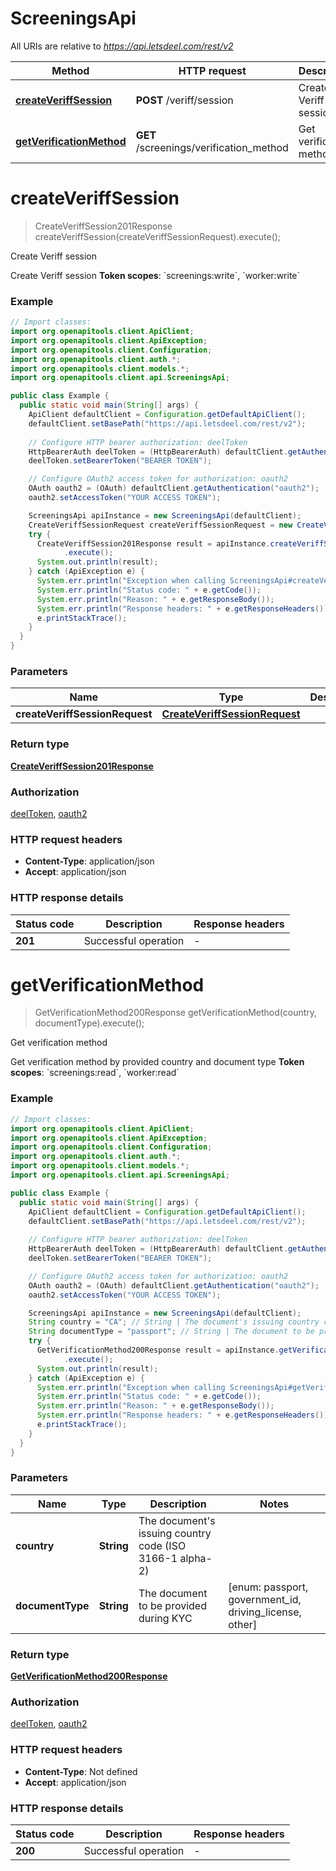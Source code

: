 # ScreeningsApi

All URIs are relative to *https://api.letsdeel.com/rest/v2*

| Method | HTTP request | Description |
|------------- | ------------- | -------------|
| [**createVeriffSession**](ScreeningsApi.md#createVeriffSession) | **POST** /veriff/session | Create Veriff session |
| [**getVerificationMethod**](ScreeningsApi.md#getVerificationMethod) | **GET** /screenings/verification_method | Get verification method |


<a id="createVeriffSession"></a>
# **createVeriffSession**
> CreateVeriffSession201Response createVeriffSession(createVeriffSessionRequest).execute();

Create Veriff session

Create Veriff session  **Token scopes**: &#x60;screenings:write&#x60;, &#x60;worker:write&#x60;

### Example
```java
// Import classes:
import org.openapitools.client.ApiClient;
import org.openapitools.client.ApiException;
import org.openapitools.client.Configuration;
import org.openapitools.client.auth.*;
import org.openapitools.client.models.*;
import org.openapitools.client.api.ScreeningsApi;

public class Example {
  public static void main(String[] args) {
    ApiClient defaultClient = Configuration.getDefaultApiClient();
    defaultClient.setBasePath("https://api.letsdeel.com/rest/v2");
    
    // Configure HTTP bearer authorization: deelToken
    HttpBearerAuth deelToken = (HttpBearerAuth) defaultClient.getAuthentication("deelToken");
    deelToken.setBearerToken("BEARER TOKEN");

    // Configure OAuth2 access token for authorization: oauth2
    OAuth oauth2 = (OAuth) defaultClient.getAuthentication("oauth2");
    oauth2.setAccessToken("YOUR ACCESS TOKEN");

    ScreeningsApi apiInstance = new ScreeningsApi(defaultClient);
    CreateVeriffSessionRequest createVeriffSessionRequest = new CreateVeriffSessionRequest(); // CreateVeriffSessionRequest | 
    try {
      CreateVeriffSession201Response result = apiInstance.createVeriffSession(createVeriffSessionRequest)
            .execute();
      System.out.println(result);
    } catch (ApiException e) {
      System.err.println("Exception when calling ScreeningsApi#createVeriffSession");
      System.err.println("Status code: " + e.getCode());
      System.err.println("Reason: " + e.getResponseBody());
      System.err.println("Response headers: " + e.getResponseHeaders());
      e.printStackTrace();
    }
  }
}
```

### Parameters

| Name | Type | Description  | Notes |
|------------- | ------------- | ------------- | -------------|
| **createVeriffSessionRequest** | [**CreateVeriffSessionRequest**](CreateVeriffSessionRequest.md)|  | |

### Return type

[**CreateVeriffSession201Response**](CreateVeriffSession201Response.md)

### Authorization

[deelToken](../README.md#deelToken), [oauth2](../README.md#oauth2)

### HTTP request headers

 - **Content-Type**: application/json
 - **Accept**: application/json

### HTTP response details
| Status code | Description | Response headers |
|-------------|-------------|------------------|
| **201** | Successful operation |  -  |

<a id="getVerificationMethod"></a>
# **getVerificationMethod**
> GetVerificationMethod200Response getVerificationMethod(country, documentType).execute();

Get verification method

Get verification method by provided country and document type  **Token scopes**: &#x60;screenings:read&#x60;, &#x60;worker:read&#x60;

### Example
```java
// Import classes:
import org.openapitools.client.ApiClient;
import org.openapitools.client.ApiException;
import org.openapitools.client.Configuration;
import org.openapitools.client.auth.*;
import org.openapitools.client.models.*;
import org.openapitools.client.api.ScreeningsApi;

public class Example {
  public static void main(String[] args) {
    ApiClient defaultClient = Configuration.getDefaultApiClient();
    defaultClient.setBasePath("https://api.letsdeel.com/rest/v2");
    
    // Configure HTTP bearer authorization: deelToken
    HttpBearerAuth deelToken = (HttpBearerAuth) defaultClient.getAuthentication("deelToken");
    deelToken.setBearerToken("BEARER TOKEN");

    // Configure OAuth2 access token for authorization: oauth2
    OAuth oauth2 = (OAuth) defaultClient.getAuthentication("oauth2");
    oauth2.setAccessToken("YOUR ACCESS TOKEN");

    ScreeningsApi apiInstance = new ScreeningsApi(defaultClient);
    String country = "CA"; // String | The document's issuing country code (ISO 3166-1 alpha-2)
    String documentType = "passport"; // String | The document to be provided during KYC
    try {
      GetVerificationMethod200Response result = apiInstance.getVerificationMethod(country, documentType)
            .execute();
      System.out.println(result);
    } catch (ApiException e) {
      System.err.println("Exception when calling ScreeningsApi#getVerificationMethod");
      System.err.println("Status code: " + e.getCode());
      System.err.println("Reason: " + e.getResponseBody());
      System.err.println("Response headers: " + e.getResponseHeaders());
      e.printStackTrace();
    }
  }
}
```

### Parameters

| Name | Type | Description  | Notes |
|------------- | ------------- | ------------- | -------------|
| **country** | **String**| The document&#39;s issuing country code (ISO 3166-1 alpha-2) | |
| **documentType** | **String**| The document to be provided during KYC | [enum: passport, government_id, driving_license, other] |

### Return type

[**GetVerificationMethod200Response**](GetVerificationMethod200Response.md)

### Authorization

[deelToken](../README.md#deelToken), [oauth2](../README.md#oauth2)

### HTTP request headers

 - **Content-Type**: Not defined
 - **Accept**: application/json

### HTTP response details
| Status code | Description | Response headers |
|-------------|-------------|------------------|
| **200** | Successful operation |  -  |

